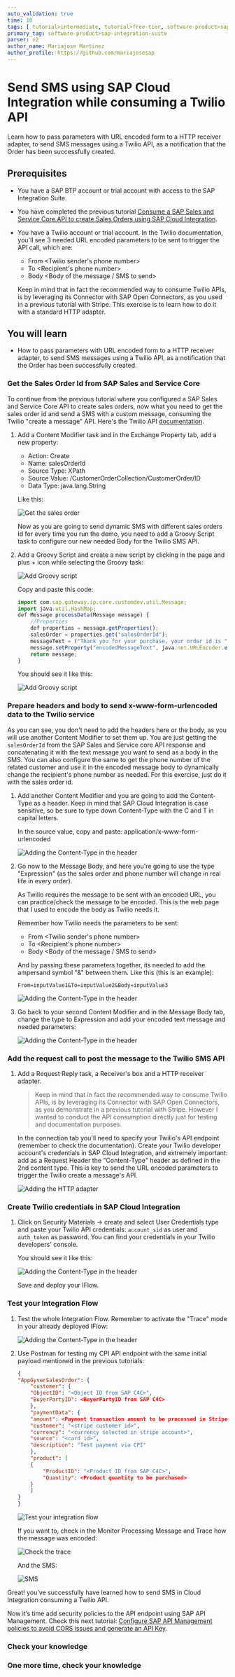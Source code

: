 ```yaml
---
auto_validation: true
time: 10
tags: [ tutorial>intermediate, tutorial>free-tier, software-product>sap-integration-suite, software-product>sap-cloud-integration, software-product>sap-business-technology-platform  ]
primary_tag: software-product>sap-integration-suite
parser: v2
author_name: Mariajose Martinez
author_profile: https://github.com/mariajosesap
---
```

# Send SMS using SAP Cloud Integration while consuming a Twilio API

<!-- description --> Learn how to pass parameters with URL encoded form to a HTTP receiver adapter, to send SMS messages using a Twilio API, as a notification that the Order has been successfully created.

## Prerequisites

 - You have a SAP BTP account or trial account with access to the SAP Integration Suite.
 - You have completed the previous tutorial [Consume a SAP Sales and Service Core API to create Sales Orders using SAP Cloud Integration](btp-integration-suite-integral-sales-service-core).
 - You have a Twilio account or trial account. In the Twilio documentation, you'll see 3 needed URL encoded parameters to be sent to trigger the API call, which are:

    - From <Twilio sender's phone number>
    - To <Recipient's phone number>
    - Body <Body of the message / SMS to send>

    Keep in mind that in fact the recommended way to consume Twilio APIs, is by leveraging its Connector with SAP Open Connectors, as you used in a previous tutorial with Stripe. This exercise is to learn how to do it with a standard HTTP adapter.

## You will learn

  - How to pass parameters with URL encoded form to a HTTP receiver adapter, to send SMS messages using a Twilio API, as a notification that the Order has been successfully created.

### Get the Sales Order Id from SAP Sales and Service Core

To continue from the previous tutorial where you configured a SAP Sales and Service Core API to create sales orders, now what you need to get the sales order id and send a SMS with a custom message, consuming the Twilio "create a message" API. Here's the Twilio API [documentation](https://www.twilio.com/docs/sms/api/message-resource#create-a-message-resource).

1. Add a Content Modifier task and in the Exchange Property tab, add a new property:
    * Action: Create
    * Name: salesOrderId
    * Source Type: XPath
    * Source Value: /CustomerOrderCollection/CustomerOrder/ID
    * Data Type: java.lang.String

    Like this:

    ![Get the sales order](get_sales_order.png)

    Now as you are going to send dynamic SMS with different sales orders Id for every time you run the demo, you need to add a Groovy Script task to configure our new needed Body for the Twilio SMS API.

2. Add a Groovy Script and create a new script by clicking in the page and plus + icon while selecting the Groovy task:

    ![Add Groovy script](groovy_script.png)

    Copy and paste this code:

    <!-- cpes-file db/schema.cds -->
    ```Javascript
    import com.sap.gateway.ip.core.customdev.util.Message;
    import java.util.HashMap;
    def Message processData(Message message) {
        //Properties
        def properties = message.getProperties();
        salesOrder = properties.get("salesOrderId");
        messageText = ("Thank you for your purchase, your order id is " + salesOrder)
        message.setProperty("encodedMessageText", java.net.URLEncoder.encode(messageText, "UTF-8"));
        return message;
    }
    ```

    You should see it like this:

    ![Add Groovy script](groovy_script2.png)

### Prepare headers and body to send x-www-form-urlencoded data to the Twilio service

As you can see, you don't need to add the headers here or the body, as you will use another Content Modifier to set them up. You are just getting the `salesOrderId` from the SAP Sales and Service core API response and concatenating it with the text message you want to send as a body in the SMS. You can also configure the same to get the phone number of the related customer and use it in the encoded message body to dynamically change the recipient's phone number as needed. For this exercise, just do it with the sales order id.

1. Add another Content Modifier and you are going to add the Content-Type as a header. Keep in mind that SAP Cloud Integration is case sensitive, so be sure to type down Content-Type with the C and T in capital letters.

    In the source value, copy and paste: application/x-www-form-urlencoded

    ![Adding the Content-Type in the header](header.png)

2. Go now to the Message Body, and here you're going to use the type "Expression" (as the sales order and phone number will change in real life in every order).

    As Twilio requires the message to be sent with an encoded URL, you can practice/check the message to be encoded. This is the web page that I used to encode the body as Twilio needs it.

    Remember how Twilio needs the parameters to be sent:

    - From <Twilio sender's phone number>
    - To <Recipient's phone number>
    - Body <Body of the message / SMS to send>

    And by passing these parameters together, its needed to add the ampersand symbol "&" between them. Like this (this is an example):

    `From=inputValue1&To=inputValue2&Body=inputValue3`

    ![Adding the Content-Type in the header](url_encoder.png)

3. Go back to your second Content Modifier and in the Message Body tab, change the type to Expression and add your encoded text message and needed parameters:

    ![Adding the Content-Type in the header](twilio_message_body.png)

### Add the request call to post the message to the Twilio SMS API

1. Add a Request Reply task, a Receiver's box and a HTTP receiver adapter.

    >Keep in mind that in fact the recommended way to consume Twilio APIs, is by leveraging its Connector with SAP Open Connectors, as you demonstrate in a previous tutorial with Stripe. However I wanted to conduct the API consumption directly just for testing and documentation purposes.

    In the connection tab you'll need to specify your Twilio's API endpoint (remember to check the documentation). Create your Twilio developer account's credentials in SAP Cloud Integration, and extremely important: add as a Request Header the "Content-Type" header as defined in the 2nd content type. This is key to send the URL encoded parameters to trigger the Twilio create a message's API.

    ![Adding the HTTP adapter](twilio_http_adapter.png)


### Create Twilio credentials in SAP Cloud Integration

1. Click on Security Materials -> create and select User Credentials type and paste your Twilio API credentials: `account_sid` as user and `auth_token` as password. You can find your credentials in your Twilio developers' console.

    You should see it like this:

    ![Adding the Content-Type in the header](create_twilio_credentials.png)

    Save and deploy your IFlow.

### Test your Integration Flow

1. Test the whole Integration Flow. Remember to activate the "Trace" mode in your already deployed IFlow:

    ![Adding the Content-Type in the header](test_integration_flow.png)

2. Use Postman for testing my CPI API endpoint with the same initial payload mentioned in the previous tutorials:

    <!-- cpes-file db/schema.cds -->
    ```JSON
    {
    "AppGyverSalesOrder": {
        "customer": {
        "ObjectID": "<Object ID from SAP C4C>",
        "BuyerPartyID": <BuyerPartyID from SAP C4C>
        },
        "paymentData": {
        "amount": <Payment transaction amount to be processed in Stripe>,
        "customer": "<stripe customer id>",
        "currency": "<currency selected in stripe account>",
        "source": "<card id>",
        "description": "Test payment via CPI"
        },
        "product": [
        {
            "ProductID": "<Product ID from SAP C4C>",
            "Quantity": <Product quantity to be purchased>
        }
        ]
    }
    }
    ```

    ![Test your integration flow](test_integration_flow.png)

    If you want to, check in the Monitor Processing Message and Trace how the message was encoded:

    ![Check the trace](check_trace.png)

    And the SMS:

    ![SMS](sms.png)

Great! you’ve successfully have learned how to send SMS in Cloud Integration consuming a Twilio API.

Now it’s time add security policies to the API endpoint using SAP API Management. Check this next tutorial: [Configure SAP API Management policies to avoid CORS issues and generate an API Key](btp-integration-suite-integral-api-management).

### Check your knowledge

### One more time, check your knowledge



